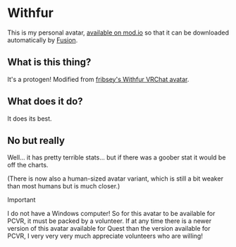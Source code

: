 # Withfur

<!-- Insert render here -->

This is my personal avatar, [available on mod.io] so that it can be downloaded
automatically by [Fusion].

## What is this thing?

It's a protogen! Modified from [fribsey's Withfur VRChat avatar].

## What does it do?

It does its best.

## No but really

Well... it has pretty terrible stats... but if there was a goober stat it would
be off the charts.

(There is now also a human-sized avatar variant, which is still a bit weaker
than most humans but is much closer.)

> [!IMPORTANT]
> I do not have a Windows computer! So for this avatar to be available for PCVR,
> it must be packed by a volunteer. If at any time there is a newer version of
> this avatar available for Quest than the version available for PCVR, I very
> very very much appreciate volunteers who are willing!

[available on mod.io]: https://mod.io/g/bonelab/m/withfur
[Fusion]: https://github.com/Lakatrazz/BONELAB-Fusion
[fribsey's Withfur VRChat avatar]: https://fribsey.gumroad.com/l/withfur
